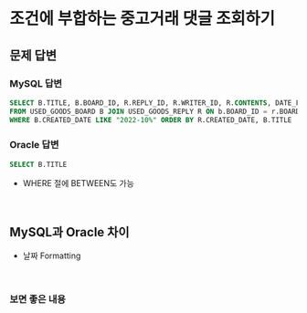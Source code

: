 # 조건에 부합하는 중고거래 댓글 조회하기

## 문제 답변

### MySQL 답변

```sql
SELECT B.TITLE, B.BOARD_ID, R.REPLY_ID, R.WRITER_ID, R.CONTENTS, DATE_FORMAT(R.CREATED_DATE, "%Y-%m-%d") AS CREATED_DATE
FROM USED_GOODS_BOARD B JOIN USED_GOODS_REPLY R ON b.BOARD_ID = r.BOARD_ID
WHERE B.CREATED_DATE LIKE "2022-10%" ORDER BY R.CREATED_DATE, B.TITLE
```

### Oracle 답변

```sql
SELECT B.TITLE 
```

- WHERE 절에 BETWEEN도 가능

<br>

## MySQL과 Oracle 차이

- 날짜 Formatting

<br>

### 보면 좋은 내용
